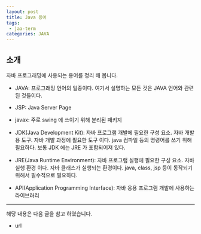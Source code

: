 ```yaml
---
layout: post
title: Java 용어 
tags:
 - jaa-term
categories: JAVA
---
```


## 소개
자바 프로그래밍에 사용되는 용어를 정리 해 봅니다.

* JAVA: 프로그래밍 언어의 일종이다. 여기서 설명하는 모든 것은 JAVA 언어와 관련된 것들이다.
* JSP: Java Server Page
* javax: 주로 swing 에 쓰이기 위해 분리된 패키지

* JDK(Java Development Kit): 자바 프로그램 개발에 필요한 구성 요소. 자바 개발용 도구. 자바 개발 과정에 필요한 도구 이다. java 컴파일 등의 명령어를 쓰기 위해 필요하다. 보통 JDK 에는 JRE 가 포함되어져 있다.
* JRE(Java Runtime Environment): 자바 프로그램 실행에 필요한 구성 요소. 자바 실행 환경 이다. 자바 클래스가 실행되는 환경이다. java, class, jsp 등이 동작되기 위해서 필수적으로 필요하다. 
* API(Application Programming Interface): 자바 응용 프로그램 개발에 사용하는 라이브러리



----
해당 내용은 다음 글을 참고 하였습니다.
- url
